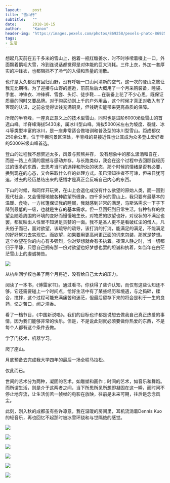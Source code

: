 ```yaml
---
layout:     post
title: "雪山行"
subtitle:   ""
date:       2018-10-15
author:     "Kanon"
header-img: "https://images.pexels.com/photos/869258/pexels-photo-869258.jpeg?auto=compress&cs=tinysrgb&dpr=2&h=750&w=1260"
tags:
- 生活
---
```


想起几天前在五千多米的雪山上，抱着一瓶红糖姜水，时不时哆嗦着啜上一口，外面飘着鹅毛大雪，冷到连说话都觉得是对体能的巨大消耗。三件上衣，外加一套厚实的冲锋衣，也都阻挡不了冷气的入侵和热量的消散。

也许是太久都没有回归山野，没有呼吸一口山间清新的空气，这一次的登山之旅让我无比期待。为了迎接与山野的邂逅，前前后后大概用了一个月采购装备，睡袋、手套、冲锋衣、冲锋裤、雪套、头灯、徒步鞋……在装备上花了不少心思，既保证质量的同时又要品牌。对于购买动则上千的户外用品，这个时候才真正对收入有了客观的认识，之前总觉得谈钱充满铜臭，但钱确实能带来更高品质的保障。

所爬的半脊峰，一座真正意义上的技术型雪山，同时也是进阶6000米级雪山的首选山峰。半脊峰海拔5430米，属冰川型山峰。海拔5000米左右为坡度、裂缝、冰斗等类型丰富的冰川，是一座非常适合做培训和普及型的冰川型雪山。距成都仅250余公里，位于毕棚沟景区深处，半脊峰的易接近性也让其成为众多登山爱好者的5000米级山峰首选。

登山的过程我不想赘述太多，风景与煎熬并存， 没有想象中的那么潇洒和自在，而是一路上点滴的震撼与感动并存。与长跑类似，我会在这个过程中去回顾我经历过的很多的东西，去思考当时的选择和所处的状态，那个时候的情绪是否有必要，换到现在的心态，又会采取什么样的处理方式。虽已深知往者不可谏，但来日犹可追，过去的经历总结出来的感悟才是真正会反哺自己内心的东西。

下山的时候，和同伴开玩笑，在山上会退化成没有什么欲望的原始人类，而一回到现代社会，又会慢慢地被各种欲望所缠身。四千多米的雪山上，我只要有最基本的温暖、食物，一方帐篷保证我的睡眠，我就感到非常的满足，马斯洛需求一下子下降到最低的一级，也就是生存的基本需求。但一旦回归到日常生活，各种各样的欲望会随着周围的环境的变好而慢慢地生长，对物质的欲望也好，对现状的不满足也罢，都反映出人性里不知满足贪婪的一面。我不是圣人更不是看破红尘的僧人，凡夫俗子而已，面对欲望，该疏导的疏导，该打消的打消，能满足的满足，不能满足的好好努力去实现它。而欲望，如果要用更高尚更正面的词来包装，那就是梦想。这个欲望在你的内心有多强烈，你对梦想就会有多执着。夜深人静之时，当一切都归于平静，只愿自己拥有那一份对欲望也好梦想也罢的坦诚和执着，如当年在白茫茫雪山上的虔诚祷告。

![](http://kanon-blog.oss-cn-hangzhou.aliyuncs.com/banji-6.jpg)

从杭州回学校也呆了两个月将近，没有给自己太大的压力。

阅读了一本书，《傅雷家书》。通过看书，你获得了些许认知，而仅有这些认知还不够，它还需要碰上一个时间点，恰好生活中有了某些经历和境遇，与之捣碎，糅合，搅拌，这个过程可能充满痛苦和迷茫，但最后留存下来的将会是利于一生的良药，忆之苦口，闻之清香。

看了一档节目，《中国新说唱》。我们的目标也许都是说想去做我自己真正热爱的事情，因为我们能够非常的快乐。但是，不是说此刻就必须要做你热爱的东西，不是每个人都有这个条件去做。

学了门技术，机器学习。

爬了座山。

月底预备去完成我大学四年的最后一场全程马拉松。

仅此而已。

世间的艺术分为两种，凝固的艺术，如雕塑和画作；时间的艺术，如音乐和舞蹈。而所谓生活，则是介于这两者之间，当下所思所见所想即凝固在这一瞬，而时间不停止地奔流，让生活仿若一帧帧的电影在放映，往前是未来可期，往后是念念风尘。

此刻，刚入秋的成都虽有些许凉意，我在温暖的房间里，耳机流淌着Dennis Kuo的轻音乐，再也回忆不起那时被冰雪环绕和与世隔绝的感觉。

![](http://kanon-blog.oss-cn-hangzhou.aliyuncs.com/banji-1.jpg)

![](http://kanon-blog.oss-cn-hangzhou.aliyuncs.com/banji-2.jpg)

![](http://kanon-blog.oss-cn-hangzhou.aliyuncs.com/banji-3.jpg)

![](http://kanon-blog.oss-cn-hangzhou.aliyuncs.com/banji-4.jpg)

![](http://kanon-blog.oss-cn-hangzhou.aliyuncs.com/banji-5.jpg)

![](http://kanon-blog.oss-cn-hangzhou.aliyuncs.com/banji-7.jpg)
<br><br><br><br>









